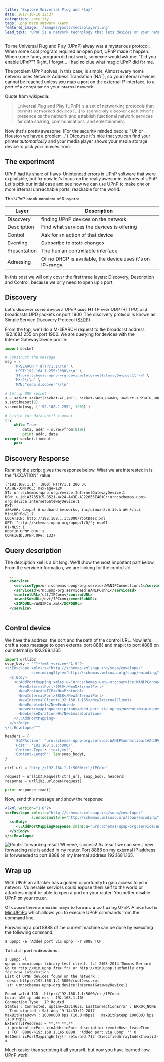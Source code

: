 ```yaml
---
title: 'Explore Universal Plug and Play'
date: 2017-10-10 12:37
categories: security
tags: upnp hack network learn
featured_image: '/images/posts/mediaplayer1.png'
lead_text: 'UPnP is a network technology that lets devices on your network set up rules on your router or modem automatically to allow the connections they need. UPnP is a really simple way to make sure you can connect to all kinds of services and is often recommended.'
---
```


To me Universal Plug and Play (UPnP) alway was a mysterious protocol. When
some cool program required an open port, UPnP made it happen. When some
fancy program did not work, someone would ask me: "Did you enable UPnP"?
Right, I forgot... I had no clue what magic UPnP did for me.

The problem UPnP solves, in this case, is simple. Almost every home network
uses Network Address Translation (NAT), so your internal devices cannot
be reached unless you map a port on the external IP interface, to a port
of a computer on your internal network.

Quote from wikipedia:
> Universal Plug and Play (UPnP) is a set of networking protocols that permits networked devices [...] to seamlessly discover each other's presence on the network and establish functional network services for data sharing, communications, and entertainment.

Now that's pretty awesome! (For the security minded people: "Uh oh, Houston
we have a problem...") Ofcourse it's nice that you can find your printer
_automatically_ and your media player shows your media storage device to
pick your movies from.

## The experiment
UPnP had its share of flaws. Unintended errors in UPnP software that were
exploitable, but for now let's focus on the really awesome features of
UPnP. Let's pick our initial case and see how we can use UPnP to make
one or more internal unreachable ports, reachable for the world.

The UPnP stack consists of 6 layers:

| Layer        | Description                         
| ------------ | ----------------------------------- 
| Discovery    | finding UPnP devices on the network 
| Description  | Find what services the devices is offering 
| Control      | Ask for an action of that device 
| Eventing     | Subscribe to state changes 
| Presentation | The human controllable interface  
| Adressing    | Of no DHCP is available, the device uses it's on IP-range.

In this post we will only cover the first three layers: Discovery, Description and Control, because we only need to open up a port.

## Discovery
Let's discover some devices! UPnP uses HTTP over UDP (HTTPU) and broadcasts
UPD packets on port 1900. The discovery protocol is known as Simple Service
Discovery Protocol ([SSDP](https://en.wikipedia.org/wiki/Simple_Service_Discovery_Protocol)).

From the top, we'll do a M-SEARCH request to the broadcast address
192.168.1.255 on port 1900. We are querying for devices with the
InternetGatewayDevice profile:

```python
import socket

# Construct the message
msg = \
    'M-SEARCH * HTTP/1.1\r\n' \
    'HOST:192.168.1.255:1900\r\n' \
    'ST:urn:schemas-upnp-org:device:InternetGatewayDevice:1\r\n' \
    'MX:2\r\n' \
    'MAN:"ssdp:discover"\r\n'

# Set up UDP socket
s = socket.socket(socket.AF_INET, socket.SOCK_DGRAM, socket.IPPROTO_UDP)
s.settimeout(2)
s.sendto(msg, ('192.168.1.255', 1900) )

# Listen for data until timeout
try:
    while True:
        data, addr = s.recvfrom(8192)
        print addr, data
except socket.timeout:
    pass
```

## Discovery Response
Running the script gives the response below. What we are interested in is
the "LOCATION" value:

```console
('192.168.1.1', 1900) HTTP/1.1 200 OK
CACHE-CONTROL: max-age=120
ST: urn:schemas-upnp-org:device:InternetGatewayDevice:1
USN: uuid:A37351C5-8521-4c24-A43E-AC22055E489C::urn:schemas-upnp-org:device:InternetGatewayDevice:1
EXT:
SERVER: Compal Broadband Networks, Inc/Linux/2.6.39.3 UPnP/1.1 MiniUPnPd/1.7
LOCATION: http://192.168.1.1:5000/rootDesc.xml
OPT: "http://schemas.upnp.org/upnp/1/0/"; ns=01
01-NLS: 1
BOOTID.UPNP.ORG: 1
CONFIGID.UPNP.ORG: 1337
```

## Query description
The desciption xml is a bit long. We'll show the most important part below. From the service information,
we are looking for the controlUrl:

```xml
  ...
  <service>
    <serviceType>urn:schemas-upnp-org:service:WANIPConnection:1</serviceType>
    <serviceId>urn:upnp-org:serviceId:WANIPConn1</serviceId>
    <controlURL>/ctl/IPConn</controlURL>
    <eventSubURL>/evt/IPConn</eventSubURL>
    <SCPDURL>/WANIPCn.xml</SCPDURL>
  </service>
  ...
```

## Control device
We have the address, the port and the path of the control URL. Now let's craft a soap message to open external port 8888 and map it to port 8888 on our internal ip 192.269.1.165.

```python
import urllib2
soap_body = """<?xml version="1.0"?>
<s:Envelope xmlns:s="http://schemas.xmlsoap.org/soap/envelope/"
            s:encodingStyle="http://schemas.xmlsoap.org/soap/encoding/">
  <s:Body>
    <u:AddPortMapping xmlns:u="urn:schemas-upnp-org:service:WANIPConnection:1">
      <NewExternalPort>8888</NewExternalPort>
      <NewProtocol>TCP</NewProtocol>
      <NewInternalPort>8888</NewInternalPort>
      <NewInternalClient>192.168.1.165</NewInternalClient>
      <NewEnabled>1</NewEnabled>
      <NewPortMappingDescription>Added port via upnp</NewPortMappingDescription>
      <NewLeaseDuration>0</NewLeaseDuration>
    </u:AddPortMapping>
  </s:Body>
</s:Envelope>"""

headers = {
    'SOAPAction': 'urn:schemas-upnp-org:service:WANIPConnection:1#AddPortMapping',
    'Host': '192.168.1.1:5000/',
    'Content-Type': 'text/xml',
    'Content-Length': len(soap_body),
}

ctrl_url = "http://192.168.1.1:5000/ctl/IPConn"

request = urllib2.Request(ctrl_url, soap_body, headers)
response = urllib2.urlopen(request)

print response.read()
```

Now, send this message and show the response:

```xml
<?xml version="1.0"?>
<s:Envelope xmlns:s="http://schemas.xmlsoap.org/soap/envelope/"
            s:encodingStyle="http://schemas.xmlsoap.org/soap/encoding/">
  <s:Body>
     <u:AddPortMappingResponse xmlns:u="urn:schemas-upnp-org:service:WANIPConnection:1"/>
  </s:Body>
</s:Envelope>
```

<img src="/images/posts/upnp-result.png" alt="Router forwarding result" class="media pull-right img-thumbnail" />
Wheeee, success! As result we can see a new forwarding rule is added in
my router. Port 8888 on my external IP address is forwareded to port 8888
on my internal address 192.168.1.165.

## Wrap up
With UPnP an attacker has a golden opportunity to gain access to your network.
Vulnerable services could expose them self to the world or attackers might
be able to open a port on your router. You better disable UPnP on your router.

Of course there are easier ways to forward a port using UPnP. A nice tool is [MiniUPnPc](http://miniupnp.free.fr/) which allows you to execute UPnP commands from the command line.

Forwarding a port 8888 of the current machine can be done by executing
the following command.
```console
$ upnpc -e 'Added port via upnp' -r 8888 TCP
```

To list all port redirections.
```console
$ upnpc -l
upnpc : miniupnpc library test client. (c) 2005-2014 Thomas Bernard
Go to http://miniupnp.free.fr/ or http://miniupnp.tuxfamily.org/
for more information.
List of UPNP devices found on the network :
 desc: http://192.168.1.1:5000/rootDesc.xml
 st: urn:schemas-upnp-org:device:InternetGatewayDevice:1

Found valid IGD : http://192.168.1.1:5000/ctl/IPConn
Local LAN ip address : 192.168.1.165
Connection Type : IP_Routed
Status : Connected, uptime=3231463s, LastConnectionError : ERROR_NONE
  Time started : Sat Aug 19 14:33:19 2017
MaxBitRateDown : 10000000 bps (10.0 Mbps)   MaxBitRateUp 1000000 bps (1.0 Mbps)
ExternalIPAddress = **.**.**.**
 i protocol exPort->inAddr:inPort description remoteHost leaseTime
 1 TCP  8888->192.168.1.165:8888  'Added port via upnp' '' 0
GetGenericPortMappingEntry() returned 713 (SpecifiedArrayIndexInvalid)
$ 
```

Much easier than scripting it all yourself, but now you have learned how UPnP work!

